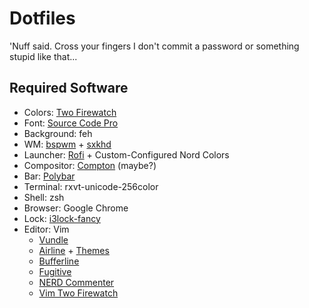 # Dotfiles

'Nuff said. Cross your fingers I don't commit a password or
something stupid like that...

## Required Software

* Colors: [Two Firewatch](https://github.com/rakr/vim-two-firewatch)
* Font: [Source Code Pro](https://github.com/adobe-fonts/source-code-pro)
* Background: feh
* WM: [bspwm](https://github.com/baskerville/bspwm) + [sxkhd](https://github.com/baskerville/sxhkd)
* Launcher: [Rofi](https://davedavenport.github.io/rofi/) + Custom-Configured Nord Colors
* Compositor: [Compton](https://github.com/chjj/compton) (maybe?)
* Bar: [Polybar](https://github.com/jaagr/polybar)
* Terminal: rxvt-unicode-256color
* Shell: zsh
* Browser: Google Chrome
* Lock: [i3lock-fancy](https://github.com/meskarune/i3lock-fancy)
* Editor: Vim
    - [Vundle](https://github.com/VundleVim/Vundle.vim)
    - [Airline](https://github.com/vim-airline/vim-airline) + [Themes](https://github.com/vim-airline/vim-airline-themes)
    - [Bufferline](https://github.com/bling/vim-bufferline)
    - [Fugitive](https://github.com/tpope/vim-fugitive)
    - [NERD Commenter](https://github.com/scrooloose/nerdcommenter)
    - [Vim Two Firewatch](https://github.com/rakr/vim-two-firewatch)
